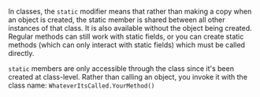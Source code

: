 

In classes, the `static` modifier means that rather than making a copy when an object is created, the static member is shared between all other instances of that class.  It is also available without the object being created.  Regular methods can still work with static fields, or you can create static methods (which can only interact with static fields) which must be called directly.

`static` members are only accessible through the class since it's been created at class-level.  Rather than calling an object, you invoke it with the class name: `WhateverItsCalled.YourMethod()`